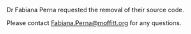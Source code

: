 Dr Fabiana Perna requested the removal of their source code.

Please contact Fabiana.Perna@moffitt.org for any questions.
